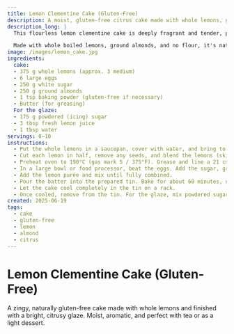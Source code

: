 ```yaml
---
title: Lemon Clementine Cake (Gluten-Free)
description: A moist, gluten-free citrus cake made with whole lemons, ground almonds, and a bright lemon glaze.
description_long: |
  This flourless lemon clementine cake is deeply fragrant and tender, perfect for citrus lovers. The original recipe calls for clementines, but this version is made entirely with lemons for a tart, zingy twist.

  Made with whole boiled lemons, ground almonds, and no flour, it's naturally gluten-free and incredibly moist. The sharpness of the lemon is balanced by a lemon glaze made with powdered sugar and fresh juice. This cake keeps well and is even better the next day.
image: /images/lemon_cake.jpg
ingredients:
  cake:
  - 375 g whole lemons (approx. 3 medium)
  - 6 large eggs
  - 250 g white sugar
  - 250 g ground almonds
  - 1 tsp baking powder (gluten-free if necessary)
  - Butter (for greasing)
  For the glaze:
  - 175 g powdered (icing) sugar
  - 3 tbsp fresh lemon juice
  - 1 tbsp water
servings: 8–10
instructions:
  - Put the whole lemons in a saucepan, cover with water, and bring to a boil. Simmer for 2 hours, then drain and let cool.
  - Cut each lemon in half, remove any seeds, and blend the lemons (skin, pulp, and all) into a smooth purée.
  - Preheat oven to 190°C (gas mark 5 / 375°F). Grease and line a 21 cm / 8-inch springform tin.
  - In a large bowl or food processor, beat the eggs. Add the sugar, ground almonds, and baking powder. Mix well.
  - Add the lemon purée and mix until fully combined.
  - Pour the batter into the prepared tin. Bake for about 60 minutes, or until a skewer inserted in the center comes out clean. After 40 minutes, cover loosely with foil to prevent over-browning if needed.
  - Let the cake cool completely in the tin on a rack.
  - Once cooled, remove from the tin. For the glaze, mix powdered sugar with lemon juice and water until smooth, then pour over the cake.
created: 2025-06-19
tags:
  - cake
  - gluten-free
  - lemon
  - almond
  - citrus
---
```


# Lemon Clementine Cake (Gluten-Free)

A zingy, naturally gluten-free cake made with whole lemons and finished with a bright, citrusy glaze. Moist, aromatic, and perfect with tea or as a light dessert.
